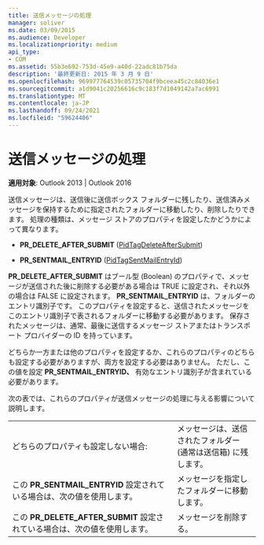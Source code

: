 ```yaml
---
title: 送信メッセージの処理
manager: soliver
ms.date: 03/09/2015
ms.audience: Developer
ms.localizationpriority: medium
api_type:
- COM
ms.assetid: 55b3e692-753d-45e9-a40d-22adc81b75da
description: '最終更新日: 2015 年 3 月 9 日'
ms.openlocfilehash: 969977764539c05735704f9bceea45c2c84036e1
ms.sourcegitcommit: a1d9041c20256616c9c183f7d1049142a7ac6991
ms.translationtype: MT
ms.contentlocale: ja-JP
ms.lasthandoff: 09/24/2021
ms.locfileid: "59624406"
---
```

# <a name="processing-a-sent-message"></a>送信メッセージの処理

  
  
**適用対象**: Outlook 2013 | Outlook 2016 
  
送信メッセージは、送信後に送信ボックス フォルダーに残したり、送信済みメッセージを保持するために指定されたフォルダーに移動したり、削除したりできます。 処理の種類は、メッセージ ストアのプロパティを設定したかどうかによって異なります。
  
- **PR_DELETE_AFTER_SUBMIT** ([PidTagDeleteAfterSubmit](pidtagdeleteaftersubmit-canonical-property.md)) 
    
- **PR_SENTMAIL_ENTRYID** ([PidTagSentMailEntryId](pidtagsentmailentryid-canonical-property.md)) 
    
 **PR_DELETE_AFTER_SUBMIT** はブール型 (Boolean) のプロパティで、メッセージが送信された後に削除する必要がある場合は TRUE に設定され、それ以外の場合は FALSE に設定されます。 **PR_SENTMAIL_ENTRYID** は、フォルダーのエントリ識別子です。 このプロパティを設定すると、送信されたメッセージをこのエントリ識別子で表されるフォルダーに移動する必要があります。 保存されたメッセージは、通常、最後に送信するメッセージ ストアまたはトランスポート プロバイダーの ID を持っています。 
  
どちらか一方または他のプロパティを設定するか、これらのプロパティのどちらも設定する必要がありますが、両方を設定する必要はありません。 ただし、この値を設定 **PR_SENTMAIL_ENTRYID、** 有効なエントリ識別子が含まれている必要があります。 
  
次の表では、これらのプロパティが送信メッセージの処理に与える影響について説明します。
  
|||
|:-----|:-----|
|どちらのプロパティも設定しない場合:  <br/> |メッセージは、送信されたフォルダー (通常は送信箱) に残します。  <br/> |
|この **PR_SENTMAIL_ENTRYID** 設定されている場合は、次の値を使用します。  <br/> |メッセージを指定したフォルダーに移動します。  <br/> |
|この **PR_DELETE_AFTER_SUBMIT** 設定されている場合は、次の値を使用します。  <br/> |メッセージを削除する。  <br/> |
   

